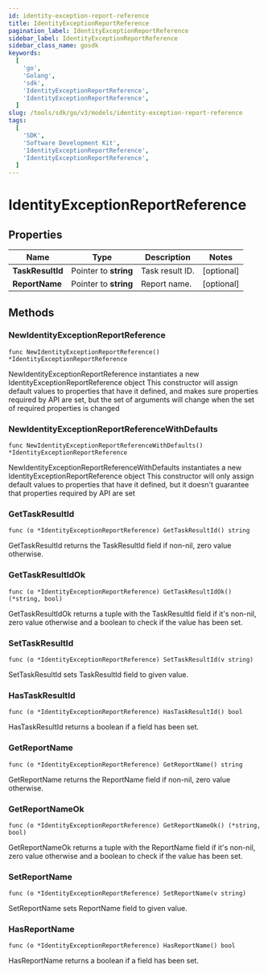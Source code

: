 ```yaml
---
id: identity-exception-report-reference
title: IdentityExceptionReportReference
pagination_label: IdentityExceptionReportReference
sidebar_label: IdentityExceptionReportReference
sidebar_class_name: gosdk
keywords:
  [
    'go',
    'Golang',
    'sdk',
    'IdentityExceptionReportReference',
    'IdentityExceptionReportReference',
  ]
slug: /tools/sdk/go/v3/models/identity-exception-report-reference
tags:
  [
    'SDK',
    'Software Development Kit',
    'IdentityExceptionReportReference',
    'IdentityExceptionReportReference',
  ]
---
```


# IdentityExceptionReportReference

## Properties

| Name             | Type                  | Description     | Notes      |
| ---------------- | --------------------- | --------------- | ---------- |
| **TaskResultId** | Pointer to **string** | Task result ID. | [optional] |
| **ReportName**   | Pointer to **string** | Report name.    | [optional] |

## Methods

### NewIdentityExceptionReportReference

`func NewIdentityExceptionReportReference() *IdentityExceptionReportReference`

NewIdentityExceptionReportReference instantiates a new IdentityExceptionReportReference object This constructor will assign default values to properties that have it defined, and makes sure properties required by API are set, but the set of arguments will change when the set of required properties is changed

### NewIdentityExceptionReportReferenceWithDefaults

`func NewIdentityExceptionReportReferenceWithDefaults() *IdentityExceptionReportReference`

NewIdentityExceptionReportReferenceWithDefaults instantiates a new IdentityExceptionReportReference object This constructor will only assign default values to properties that have it defined, but it doesn't guarantee that properties required by API are set

### GetTaskResultId

`func (o *IdentityExceptionReportReference) GetTaskResultId() string`

GetTaskResultId returns the TaskResultId field if non-nil, zero value otherwise.

### GetTaskResultIdOk

`func (o *IdentityExceptionReportReference) GetTaskResultIdOk() (*string, bool)`

GetTaskResultIdOk returns a tuple with the TaskResultId field if it's non-nil, zero value otherwise and a boolean to check if the value has been set.

### SetTaskResultId

`func (o *IdentityExceptionReportReference) SetTaskResultId(v string)`

SetTaskResultId sets TaskResultId field to given value.

### HasTaskResultId

`func (o *IdentityExceptionReportReference) HasTaskResultId() bool`

HasTaskResultId returns a boolean if a field has been set.

### GetReportName

`func (o *IdentityExceptionReportReference) GetReportName() string`

GetReportName returns the ReportName field if non-nil, zero value otherwise.

### GetReportNameOk

`func (o *IdentityExceptionReportReference) GetReportNameOk() (*string, bool)`

GetReportNameOk returns a tuple with the ReportName field if it's non-nil, zero value otherwise and a boolean to check if the value has been set.

### SetReportName

`func (o *IdentityExceptionReportReference) SetReportName(v string)`

SetReportName sets ReportName field to given value.

### HasReportName

`func (o *IdentityExceptionReportReference) HasReportName() bool`

HasReportName returns a boolean if a field has been set.
